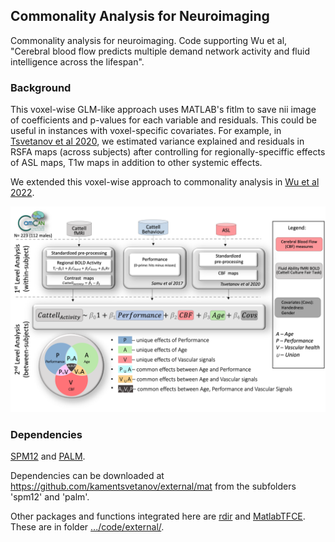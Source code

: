 ## Commonality Analysis for Neuroimaging

Commonality analysis for neuroimaging. Code supporting Wu et al, "Cerebral blood flow predicts multiple demand network activity and fluid intelligence across the lifespan".

### Background
This voxel-wise GLM-like approach uses MATLAB's fitlm to save nii image of coefficients and p-values for each variable and residuals. This could be useful in instances with voxel-specific covariates. For example, in [Tsvetanov et al 2020](https://doi.org/10.1111/psyp.13714), we estimated variance explained and residuals in RSFA maps (across subjects) after controlling for regionally-speciffic effects of ASL maps, T1w maps in addition to other systemic effects.

We extended this voxel-wise approach to commonality analysis in [Wu et al 2022](https://www.sciencedirect.com/science/article/pii/S0197458022002044).

![image](./Figures/Figure_1.png)


### Dependencies
[SPM12](https://www.fil.ion.ucl.ac.uk/spm/software/spm12/) and [PALM](https://github.com/andersonwinkler/PALM).

Dependencies can be downloaded at https://github.com/kamentsvetanov/external/mat from the subfolders 'spm12' and 'palm'.

Other packages and functions integrated here are [rdir](https://uk.mathworks.com/matlabcentral/fileexchange/47125-rdir-m) and [MatlabTFCE](https://github.com/markallenthornton/MatlabTFCE). These are in folder [.../code/external/](https://github.com/kamentsvetanov/CommonalityAnalysis/tree/main/code/external). 
